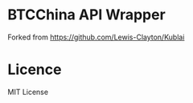 BTCChina API Wrapper
======

Forked from https://github.com/Lewis-Clayton/Kublai

Licence
==========

MIT License

